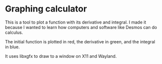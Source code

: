 # Graphing calculator
This is a tool to plot a function with its derivative and integral. I made it because I wanted to learn how computers and software like Desmos can do calculus.

The initial function is plotted in red, the derivative in green, and the integral in blue.

It uses libxgfx to draw to a window on X11 and Wayland.

